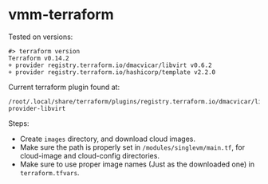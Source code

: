 # vmm-terraform

Tested on versions:
```shell
#> terraform version
Terraform v0.14.2
+ provider registry.terraform.io/dmacvicar/libvirt v0.6.2
+ provider registry.terraform.io/hashicorp/template v2.2.0
```

Current terraform plugin found at:
```shell
/root/.local/share/terraform/plugins/registry.terraform.io/dmacvicar/libvirt/0.6.2/linux_amd64/terraform-provider-libvirt
```

Steps:
- Create ```images``` directory, and download cloud images.
- Make sure the path is properly set in ```/modules/singlevm/main.tf```, for cloud-image and cloud-config directories.
- Make sure to use proper image names (Just as the downloaded one) in ```terraform.tfvars```.
